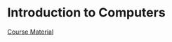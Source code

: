 # Introduction to Computers

[Course Material](https://www.dcc.fc.up.pt/~miguel-areias/teaching/2526/ic/index.html)
